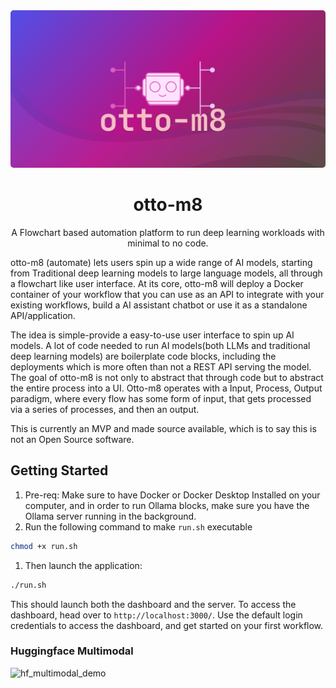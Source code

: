 <div>
    <div class='otto-logo-div' align="center" style="margin-bottom: 0px;">
        <img class='otto-logo' width='980px' src='docs/assets/otto-m8.png' style="border-radius: 5px;">
    </div>
    <h1 align="center">otto-m8</h1>
    <p align="center">A Flowchart based automation platform to run deep learning workloads with minimal to no code.</p>
    <p>otto-m8 (automate) lets users spin up a wide range of AI models, starting from Traditional deep learning models to large language models, all through a flowchart like user interface. At its core, otto-m8 will deploy a Docker container of your workflow that you can use as an API to integrate with your existing workflows, build a AI assistant chatbot or use it as a standalone API/application.</p>
    <p>The idea is simple-provide a easy-to-use user interface to spin up AI models. A lot of code needed to run AI models(both LLMs and traditional deep learning models)
    are boilerplate code blocks, including the deployments which is more often than not a REST API serving the model. The goal of otto-m8 is not only to abstract that through code
    but to abstract the entire process into a UI. Otto-m8 operates with a Input, Process, Output paradigm, where every flow has some form of input, that gets processed via a series of processes, and then an output.</p>
    <p>This is currently an MVP and made source available, which is to say this is not an Open Source software.</p>
</div>

## Getting Started

1. Pre-req: Make sure to have Docker or Docker Desktop Installed on your computer, and in order to run Ollama blocks, make sure you have the Ollama server running in the background.
2. Run the following command to make `run.sh` executable
```bash
chmod +x run.sh
```
1. Then launch the application:
```bash
./run.sh
```
This should launch both the dashboard and the server. To access the dashboard, head over to `http://localhost:3000/`. Use the default login credentials to access the dashboard, and get started on your first workflow.

### Huggingface Multimodal
![hf_multimodal_demo](https://farhan0167-otto-m8.s3.us-east-1.amazonaws.com/hf_multimodal.gif?X-Amz-Algorithm=AWS4-HMAC-SHA256&X-Amz-Content-Sha256=UNSIGNED-PAYLOAD&X-Amz-Credential=ASIA26EOLBHR2K7N3O4H%2F20241220%2Fus-east-1%2Fs3%2Faws4_request&X-Amz-Date=20241220T034902Z&X-Amz-Expires=300&X-Amz-Security-Token=IQoJb3JpZ2luX2VjELz%2F%2F%2F%2F%2F%2F%2F%2F%2F%2FwEaCXVzLWVhc3QtMSJHMEUCIQDNhvscRoX5YOT%2BdY%2FoBOtV24Q2iJvZSQDHN2hdKhv9rgIgRQgzsEZLvqf%2FnIOVmRZwzmDm6rwuw1mNdKfUsHH7PgsqiAMIhf%2F%2F%2F%2F%2F%2F%2F%2F%2F%2FARACGgw3NTE5MTc3OTU4MTEiDNzowbpGSAtPqGYk4SrcAmtCrXgpVxDXqsyEM5Blx2%2F%2BIdKO3miWIg0brTlM2PtgLPYBLBV%2BISSY17UOQBNWtbOgWQ6Nv7gqbLHUj%2BBWQqPop3tN2sTlv549drmh0cgSkxkKoWVwBd6KvWk7sfnmsSyOW1e6AK2W5zHrPfv8WKNdQvuacgcHcvNgoqm22OuBSl7Nx1n4DrpLWXEV2GsiqbJhzcL63HTU85zfSXOUW39YnGGCrS%2Bsrmxv%2BuQSt7uY7WUhdlIckP677bBtGMHDIls2CYU4naASw0T0ggn8odktl%2BmqyX%2FRaQnVWxKip23tPXnudC2NhbKRHGTzeB3XanaoNkE13bE5eIjmXlzKuH32hPUjBKOTxGlgCmvEYEQnf7rYlDqxr5yhz9wCZwPl9nt4nEbfPUHDux9mFZbSAXtNBmT8hc5ZsBA5gTtVtUyZCl0wa7tVST%2BLYk2OAwP9KFAunhQunn8wWetqZzDuxpO7BjqzAnxLXr8vlWzw6%2BtIwQO0szjZ2Sajx6TnA7kEGLSTikc6syKj441QNetGcTV1htLL9pd4T3TaTp00%2F1a8UKISSKnrpeGNqtbHNyi8TMoVgXBP2y9DDW2IJ5EreVZs%2B1jARddFEGfaWoj%2Fs2xfotr3MGTslVo%2FEgF72AbqHJFyN%2B4mTLOz3mZJeWfXSl4iTiQRmQvyfay4861uWcg2CckZE403wLWCjtnzjNLTTaVu8j4JYflGqeKan8oRhKqYGYHKDFbEdAcsjuGI%2BS2hFZr%2FV3t2jeh5C%2Btgru5mnxR4BwSOX2C8jOAtIlOwx7ylUvc4Uo9VV7OJOdycvSIhE4xwdrHVuhBBMZ%2FpoflU98SnrONqHxzSZxkNkKEjipZ7uTHIDnS9qATPXDBJWVy1Qcb%2B7TW29%2BU%3D&X-Amz-Signature=59452435eeea40e892212f828337c944e49f4ab4e28815191ea7cc789fd23aeb&X-Amz-SignedHeaders=host&response-content-disposition=inline)